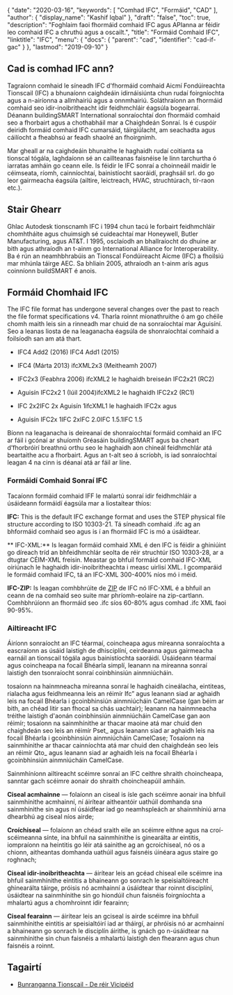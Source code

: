 {
  "date": "2020-03-16",
  "keywords": [
"Comhad IFC",
"Formáid",
"CAD"
],
  "author": {
    "display_name": "Kashif Iqbal"
},
  "draft": "false",
  "toc": true,
  "description": "Foghlaim faoi fhormáid comhaid IFC agus APIanna ar féidir leo comhaid IFC a chruthú agus a oscailt.",
  "title": "Formáid Comhaid IFC",
  "linktitle": "IFC",
  "menu": {
    "docs": {
      "parent": "cad",
      "identifier": "cad-if-gac"
}
},
  "lastmod": "2019-09-10"
}

## Cad is comhad IFC ann?

Tagraíonn comhaid le síneadh IFC d'fhormáid comhaid Aicmí Fondúireachta Tionscail (IFC) a bhunaíonn caighdeáin idirnáisiúnta chun rudaí foirgníochta agus a n-airíonna a allmhairiú agus a onnmhairiú. Soláthraíonn an fhormáid comhaid seo idir-inoibritheacht idir feidhmchláir éagsúla bogearraí. Déanann buildingSMART International sonraíochtaí don fhormáid comhaid seo a fhorbairt agus a chothabháil mar a Chaighdeán Sonraí. Is é cuspóir deiridh formáid comhaid IFC cumarsáid, táirgiúlacht, am seachadta agus cáilíocht a fheabhsú ar feadh shaolré an fhoirgnimh.

Mar gheall ar na caighdeáin bhunaithe le haghaidh rudaí coitianta sa tionscal tógála, laghdaíonn sé an caillteanas faisnéise le linn tarchurtha ó iarratas amháin go ceann eile. Is féidir le IFC sonraí a choinneáil maidir le céimseata, ríomh, cainníochtaí, bainistíocht saoráidí, praghsáil srl. do go leor gairmeacha éagsúla (ailtire, leictreach, HVAC, struchtúrach, tír-raon etc.).

## Stair Ghearr ##

Ghlac Autodesk tionscnamh IFC i 1994 chun tacú le forbairt feidhmchláir chomhtháite agus chuimsigh sé cuideachtaí mar Honeywell, Butler Manufacturing, agus AT&T. I 1995, osclaíodh an bhallraíocht do dhuine ar bith agus athraíodh an t-ainm go International Alliance for Interoperability. Ba é rún an neamhbhrabúis an Tionscal Fondúireacht Aicme (IFC) a fhoilsiú mar mhúnla táirge AEC. Sa bhliain 2005, athraíodh an t-ainm arís agus coinníonn buildSMART é anois.

## Formáid Chomhaid IFC ##

The IFC file format has undergone several changes over the past to reach the file format specifications v4. Tharla roinnt mionathruithe ó am go chéile chomh maith leis sin a rinneadh mar chuid de na sonraíochtaí mar Aguisíní. Seo a leanas liosta de na leaganacha éagsúla de shonraíochtaí comhaid a foilsíodh san am atá thart.

* IFC4 Add2 (2016) IFC4 Add1 (2015)

* IFC4 (Márta 2013) ifcXML2x3 (Meitheamh 2007)

* IFC2x3 (Feabhra 2006) ifcXML2 le haghaidh breiseán IFC2x21 (RC2)

* Aguisín IFC2x2 1 (Iúil 2004)ifcXML2 le haghaidh IFC2x2 (RC1)

* IFC 2x2IFC 2x Aguisín 1ifcXML1 le haghaidh IFC2x agus

* Aguisín IFC2x 1IFC 2xIFC 2.0IFC 1.5.1IFC 1.5


Bíonn na leaganacha is deireanaí de shonraíochtaí formáid comhaid an IFC ar fáil i gcónaí ar shuíomh Gréasáin buildingSMART agus ba cheart d’fhorbróirí breathnú orthu seo le haghaidh aon chineál feidhmchlár atá beartaithe acu a fhorbairt. Agus an t-alt seo á scríobh, is iad sonraíochtaí leagan 4 na cinn is déanaí atá ar fáil ar líne.

### Formáidí Comhaid Sonraí IFC ###

Tacaíonn formáid comhaid IFF le malartú sonraí idir feidhmchláir a úsáideann formáidí éagsúla mar a liostaítear thíos:

**IFC:**  This is the default IFC exchange format and uses the STEP physical file structure according to ISO 10303-21. Tá síneadh comhaid .ifc ag an bhformáid comhaid seo agus is í an fhormáid IFC is mó a úsáidtear.

** IFC-XML:** Is leagan formáid comhaid XML é den IFC is féidir a ghiniúint go díreach tríd an bhfeidhmchlár seolta de réir struchtúr ISO 10303-28, ar a dtugtar CÉIM-XML freisin. Meastar go bhfuil formáid comhaid IFC-XML oiriúnach le haghaidh idir-inoibritheachta i measc uirlisí XML. I gcomparáid le formáid comhaid IFC, tá an IFC-XML 300-400% níos mó i méid.

**IFC-ZIP:** Is leagan comhbhrúite de [ZIP](/compression/zip/) de IFC nó IFC-XML é a bhfuil an ceann de na comhaid seo suite mar phríomh-eolaire na zip-cartlann. Comhbhrúíonn an fhormáid seo .ifc síos 60-80% agus comhad .ifc XML faoi 90-95%.

### Ailtireacht IFC ###

Áiríonn sonraíocht an IFC téarmaí, coincheapa agus míreanna sonraíochta a eascraíonn as úsáid laistigh de dhisciplíní, ceirdeanna agus gairmeacha earnáil an tionscail tógála agus bainistíochta saoráidí. Úsáideann téarmaí agus coincheapa na focail Bhéarla simplí, leanann na míreanna sonraí laistigh den tsonraíocht sonraí coinbhinsiún ainmniúcháin.

tosaíonn na hainmneacha míreanna sonraí le haghaidh cineálacha, eintiteas, rialacha agus feidhmeanna leis an réimír Ifc” agus leanann siad ar aghaidh leis na focail Bhéarla i gcoinbhinsiún ainmniúcháin CamelCase (gan béim ar bith, an chéad litir san fhocal sa chás uachtair); leanann na hainmneacha tréithe laistigh d'aonán coinbhinsiún ainmniúcháin CamelCase gan aon réimír; tosaíonn na sainmhínithe ar thacar maoine atá mar chuid den chaighdeán seo leis an réimír Pset_ agus leanann siad ar aghaidh leis na focail Bhéarla i gcoinbhinsiún ainmniúcháin CamelCase; Tosaíonn na sainmhínithe ar thacar cainníochta atá mar chuid den chaighdeán seo leis an réimír Qto_ agus leanann siad ar aghaidh leis na focail Bhéarla i gcoinbhinsiún ainmniúcháin CamelCase.

Sainmhíníonn ailtireacht scéimre sonraí an IFC ceithre shraith choincheapa, sanntar gach scéimre aonair do shraith choincheapúil amháin.

**Ciseal acmhainne** — folaíonn an ciseal is ísle gach scéimre aonair ina bhfuil sainmhínithe acmhainní, ní áirítear aitheantóir uathúil domhanda sna sainmhínithe sin agus ní úsáidfear iad go neamhspleách ar shainmhíniú arna dhearbhú ag ciseal níos airde;

**Croíchiseal** — folaíonn an chéad sraith eile an scéimre eithne agus na croí-scéimeanna sínte, ina bhfuil na sainmhínithe is ginearálta ar eintitis, iompraíonn na heintitis go léir atá sainithe ag an gcroíchiseal, nó os a chionn, aitheantas domhanda uathúil agus faisnéis úinéara agus staire go roghnach;

**Ciseal idir-inoibritheachta** — áirítear leis an gcéad chiseal eile scéimre ina bhfuil sainmhínithe eintitis a bhaineann go sonrach le speisialtóireacht ghinearálta táirge, próisis nó acmhainní a úsáidtear thar roinnt disciplíní, úsáidtear na sainmhínithe sin go hiondúil chun faisnéis foirgníochta a mhalartú agus a chomhroinnt idir fearainn;

**Ciseal fearainn** — áirítear leis an gciseal is airde scéimre ina bhfuil sainmhínithe eintitis ar speisialtóirí iad ar tháirgí, ar phróisis nó ar acmhainní a bhaineann go sonrach le disciplín áirithe, is gnách go n-úsáidtear na sainmhínithe sin chun faisnéis a mhalartú laistigh den fhearann agus chun faisnéis a roinnt.

## Tagairtí ##

* [Bunranganna Tionscail - De réir Vicipéid](https://en.wikipedia.org/wiki/Industry_Foundation_Classes)



